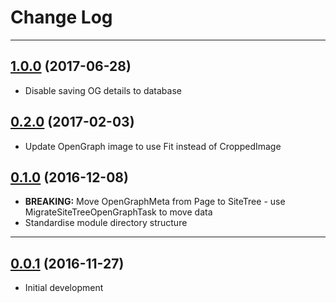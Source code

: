 # Change Log
---

## [1.0.0](https://github.com/toastnz/twitter-card-meta/tree/1.0.0) (2017-06-28)

* Disable saving OG details to database

## [0.2.0](https://github.com/toastnz/twitter-card-meta/tree/0.2.0) (2017-02-03)

* Update OpenGraph image to use Fit instead of CroppedImage

## [0.1.0](https://github.com/toastnz/twitter-card-meta/tree/0.1.0) (2016-12-08)

* **BREAKING:** Move OpenGraphMeta from Page to SiteTree - use MigrateSiteTreeOpenGraphTask to move data
* Standardise module directory structure

---

## [0.0.1](https://github.com/toastnz/twitter-card-meta/tree/0.0.1) (2016-11-27)

* Initial development
